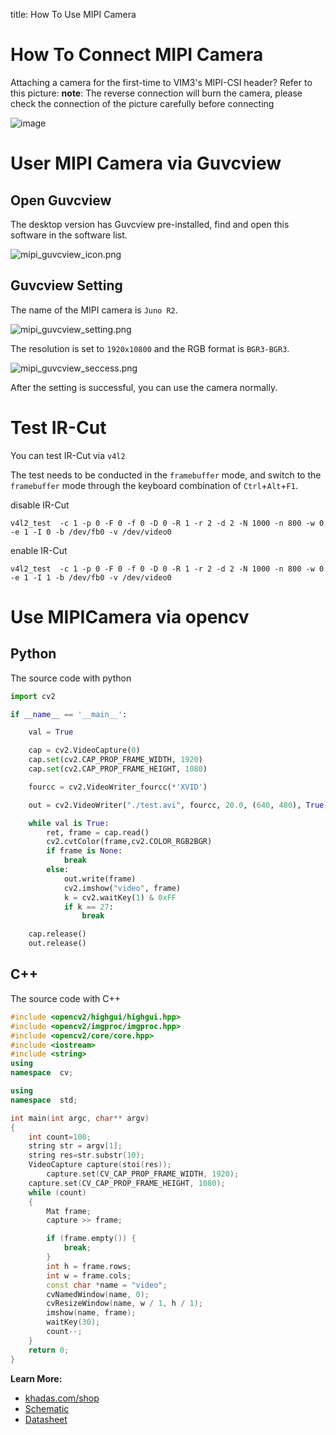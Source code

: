 title: How To Use MIPI Camera

# How To Connect MIPI Camera

Attaching a camera for the first-time to VIM3's MIPI-CSI header? Refer to this picture:
**note**: The reverse connection will burn the camera, please check the connection of the picture carefully before connecting

![image](/images/vim3/docs_vim3_camera_OS08A10.jpg)

# User MIPI Camera via Guvcview

## Open Guvcview

The desktop version has Guvcview pre-installed, find and open this software in the software list.

![mipi_guvcview_icon.png](/images/vim3/mipi_guvcview_icon.png)

## Guvcview Setting

The name of the MIPI camera is `Juno R2`.

![mipi_guvcview_setting.png](/images/vim3/mipi_guvcview_setting.png)

The resolution is set to `1920x10800` and the RGB format is `BGR3-BGR3`.

![mipi_guvcview_seccess.png](/images/vim3/mipi_guvcview_seccess.png)

After the setting is successful, you can use the camera normally.

# Test IR-Cut 

You can test IR-Cut via `v4l2`

The test needs to be conducted in the `framebuffer` mode, and switch to the `framebuffer` mode through the keyboard combination of `Ctrl`+`Alt`+`F1`.

disable IR-Cut

```shell
v4l2_test  -c 1 -p 0 -F 0 -f 0 -D 0 -R 1 -r 2 -d 2 -N 1000 -n 800 -w 0 -e 1 -I 0 -b /dev/fb0 -v /dev/video0
```

enable IR-Cut

```shell
v4l2_test  -c 1 -p 0 -F 0 -f 0 -D 0 -R 1 -r 2 -d 2 -N 1000 -n 800 -w 0 -e 1 -I 1 -b /dev/fb0 -v /dev/video0
```

# Use MIPICamera via opencv

## Python

The source code with python

```python
import cv2 

if __name__ == '__main__':

    val = True

    cap = cv2.VideoCapture(0)
    cap.set(cv2.CAP_PROP_FRAME_WIDTH, 1920)
    cap.set(cv2.CAP_PROP_FRAME_HEIGHT, 1080)

    fourcc = cv2.VideoWriter_fourcc(*'XVID')

    out = cv2.VideoWriter("./test.avi", fourcc, 20.0, (640, 480), True)

    while val is True:
        ret, frame = cap.read()
        cv2.cvtColor(frame,cv2.COLOR_RGB2BGR)
        if frame is None:
            break
        else:
            out.write(frame)
            cv2.imshow("video", frame)
            k = cv2.waitKey(1) & 0xFF
            if k == 27: 
                break

    cap.release()
    out.release()
```

## C++

The source code with C++

```c++
#include <opencv2/highgui/highgui.hpp>
#include <opencv2/imgproc/imgproc.hpp>
#include <opencv2/core/core.hpp>
#include <iostream>
#include <string>
using
namespace  cv;

using
namespace  std;

int main(int argc, char** argv)
{
    int count=100;
    string str = argv[1];
    string res=str.substr(10);
    VideoCapture capture(stoi(res));
        capture.set(CV_CAP_PROP_FRAME_WIDTH, 1920);
    capture.set(CV_CAP_PROP_FRAME_HEIGHT, 1080);
    while (count)
    {
        Mat frame;
        capture >> frame;

        if (frame.empty()) {
            break;
        }
        int h = frame.rows;
        int w = frame.cols;
        const char *name = "video";
        cvNamedWindow(name, 0);
        cvResizeWindow(name, w / 1, h / 1);
        imshow(name, frame);
        waitKey(30);
        count--;
    }
    return 0;
}

```

**Learn More:**
- [khadas.com/shop](https://www.khadas.com/product-page/os08a10-8mp-camera)
- [Schematic](https://dl.khadas.com/Hardware/Accessories/OS08A10/OS08A10_V11_Specification.pdf)
- [Datasheet](https://dl.khadas.com/Hardware/Accessories/OS08A10/OS08A10-H92A_Specification_Version-2-11_SE.pdf)
